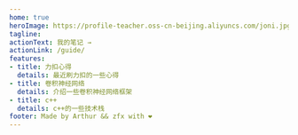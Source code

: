 ```yaml
---
home: true
heroImage: https://profile-teacher.oss-cn-beijing.aliyuncs.com/joni.jpg
tagline: 
actionText: 我的笔记 →
actionLink: /guide/
features:
- title: 力扣心得
  details: 最近刷力扣的一些心得
- title: 卷积神经网络
  details: 介绍一些卷积神经网络框架
- title: c++
  details: c++的一些技术栈
footer: Made by Arthur && zfx with ❤️
---
```

